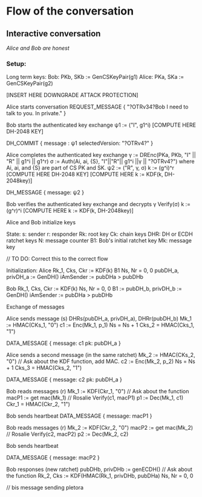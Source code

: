 # Flow of the conversation

## Interactive conversation

_Alice and Bob are honest_

### Setup:
Long term keys:
Bob: PKb, SKb := GenCSKeyPair(g1)
Alice: PKa, SKa := GenCSKeyPair(g2)

[INSERT HERE DOWNGRADE ATTACK PROTECTION]

Alice starts conversation
REQUEST_MESSAGE {
"?OTRv34?Bob I need to talk to you. In private."
}

Bob starts the authenticated key exchange
ψ1 := ("I", g1^i)
[COMPUTE HERE DH-2048 KEY]

DH_COMMIT {
message : ψ1
selectedVersion: "?OTRv4?"
}

Alice completes the authenticated key exchange
γ := DREnc(PKa, PKb, "I" || "R" || g1^i || g1^r)
σ := Auth(Ai, ai, {S}, "I"||"R"|| g1^i ||γ || "?OTRv4?") where Ai, ai, and {S} are part of CS PK and SK.
ψ2 := ("R", γ, σ)
k := (g^i)^r
[COMPUTE HERE DH-2048 KEY]
[COMPUTE HERE k := KDF(k, DH-2048key)]

DH_MESSAGE {
message: ψ2
}

Bob verifies the authenticated key exchange and decrypts γ
Verify(σ)
k := (g^r)^i
[COMPUTE HERE k := KDF(k, DH-2048key)]

Alice and Bob initialize keys

State:
s: sender
r: responder
Rk: root key
Ck: chain keys
DHR: DH or ECDH ratchet keys
N: message counter
B1: Bob's initial ratchet key
Mk: message key

// TO DO: Correct this to the correct flow

Initialization:
Alice
Rk_1, Cks<none>, Ckr := KDF(k)
B1
Ns, Nr = 0, 0
pubDH_a, privDH_a := GenDH()
iAmSender := pubDHa > pubDHb

Bob
Rk_1, Cks, Ckr<none> := KDF(k)
Ns, Nr = 0, 0
B1 := pubDH_b, privDH_b := GenDH()
iAmSender := pubDHa > pubDHb

Exchange of messages

Alice sends message (s)
DHRs(pubDH_a, privDH_a), DHRr<B1>(pubDH_b)
Mk_1 := HMAC(CKs_1, "0")
c1 := Enc(Mk_1, p_1)
Ns = Ns + 1
Cks_2 = HMAC(Cks_1, "1")

DATA_MESSAGE {
message: c1
pk: pubDH_a
}

Alice sends a second message (in the same ratchet)
Mk_2 := HMAC(CKs_2, "0") // Ask about the KDF function, add MAC. 
c2 := Enc(Mk_2, p_2)
Ns = Ns + 1
Cks_3 = HMAC(Cks_2, "1")

DATA_MESSAGE {
message: c2
pk: pubDH_a
}

Bob reads messages (r)
Mk_1 := KDF(Ckr_1, "0") // Ask about the function
macP1 := get mac(Mk_1) // Rosalie
Verify(c1, macP1)
p1 := Dec(Mk_1, c1)
Ckr_1 = HMAC(Ckr_2, "1")

Bob sends heartbeat
DATA_MESSAGE {
message: macP1
}

Bob reads messages (r)
Mk_2 := KDF(Ckr_2, "0")
macP2 := get mac(Mk_2) // Rosalie
Verify(c2, macP2)
p2 := Dec(Mk_2, c2)

Bob sends heartbeat

DATA_MESSAGE {
message: macP2
}

Bob responses (new ratchet)
pubDHb, privDHb := genECDH() // Ask about the function
Rk_2, Cks := KDF(HMAC(Rk_1, privDHb, pubDHa)
Ns, Nr = 0, 0

// bis message sending pletora

